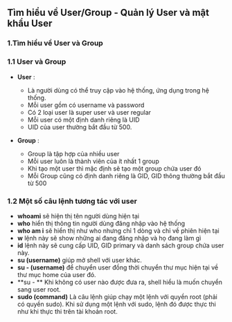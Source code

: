 ﻿## Tìm hiểu về User/Group - Quản lý User và mật khẩu User

### 1.Tìm hiểu về User và Group

### 1.1 User và Group
- **User** :

	-	Là người dùng có thể truy cập vào hệ thống, ứng dụng trong hệ thống.
	-	Mỗi user gồm có username và password
	-	Có 2 loại user là super user và user regular
	-	Mỗi user có một định danh riêng là UID
	-	UID của user thường bắt đầu từ 500.

- **Group** :

	-	Group là tập hợp của nhiều user
	-	Mỗi user luôn là thành viên của ít nhất 1 group
	-	Khi tạo một user thì mặc định sẽ tạo một group chứa user đó
	-	Mỗi Group cũng có định danh riêng là GID, GID thông thường bắt đầu từ 500

### 1.2 Một số câu lệnh tương tác với user

- **whoami**  sẽ hiện thị tên người dùng hiện tại
- **who** hiển thị thông tin người dùng đăng nhập vào hệ thống
- **who am i** sẽ hiển thị  như who nhưng chỉ 1 dòng và chỉ về phiên hiện tại
-  **w** lệnh này sẽ show những ai đang đăng nhập và họ đang làm gì
- **id** lệnh này sẽ cung cấp UID, GID primary và danh sách group chứa user này.
- **su (username)** giúp mở shell với user khác.
- **su - (username)** để chuyển user đồng thời chuyển thư mục hiện tại về thư mục home của user đó.
- **su - ** Khi không có user nào được đưa ra, shell hiểu là muốn chuyển sang user root.
- **sudo (command)** Là câu lệnh giúp chạy một lệnh với quyền root (phải có quyền sudo). Khi sử dụng một lệnh với sudo, lệnh đó được thực thi như khi thực thi trên tài khoản root.
